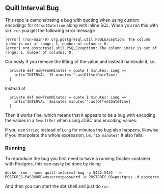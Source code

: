 ## Quill Interval Bug

This repo is demonstrating a bug with quoting when using custom encodings for `OffsetDatetime`
along with inline SQL. When you run this with `sbt run` you get the following error message

```
[error] (run-main-0) org.postgresql.util.PSQLException: The column index is out of range: 1, number of columns: 0.
[error] org.postgresql.util.PSQLException: The column index is out of range: 1, number of columns: 0.
```

Curiously if you remove the lifting of the value and instead hardcode it, i.e.

```
  private def nowFromMinutes = quote { minutes: Long =>
    infix"INTERVAL '15 minutes'".as[OffsetDateTime]
  }
```

Instead of

```
  private def nowFromMinutes = quote { minutes: Long =>
    infix"INTERVAL '$minutes minutes'".as[OffsetDateTime]
  }
```

Then it works fine, which means that it appears to be a bug with encoding the values in a `ResultSet`
when using JDBC and encoding values.

If you use `String` instead of `Long` for minutes the bug also happens, likewise if you interpolate
the whole expression, i.e. `'15 minutes'` it also fails.

### Running

To reproduce the bug you first need to have a running Docker container with Postgres, this can
easily be done by doing

```
docker run --name quill-interval-bug -p 5432:5432  -e POSTGRES_PASSWORD=mysecretpassword -e POSTGRES_DB=postgres -d postgres
```

And then you can start the sbt shell and just do `run`